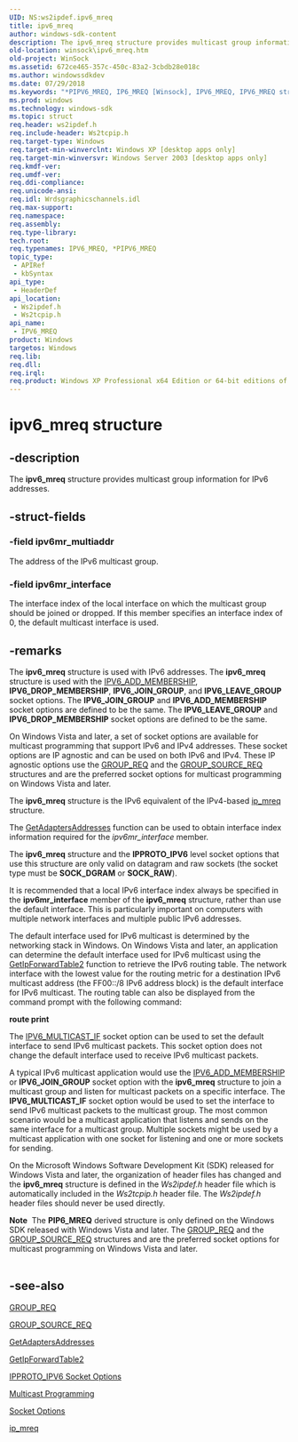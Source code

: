```yaml
---
UID: NS:ws2ipdef.ipv6_mreq
title: ipv6_mreq
author: windows-sdk-content
description: The ipv6_mreq structure provides multicast group information for IPv6 addresses.
old-location: winsock\ipv6_mreq.htm
old-project: WinSock
ms.assetid: 672ce465-357c-450c-83a2-3cbdb28e018c
ms.author: windowssdkdev
ms.date: 07/29/2018
ms.keywords: "*PIPV6_MREQ, IP6_MREQ [Winsock], IPV6_MREQ, IPV6_MREQ structure [Winsock], PIPV6_MREQ, PIPV6_MREQ structure pointer [Winsock], ipv6_mreq, ipv6_mreq structure [Winsock], winsock.ipv6_mreq, ws2ipdef/PIPV6_MREQ, ws2ipdef/ipv6_mreq, ws2tcpip/PIPV6_MREQ, ws2tcpip/ipv6_mreq"
ms.prod: windows
ms.technology: windows-sdk
ms.topic: struct
req.header: ws2ipdef.h
req.include-header: Ws2tcpip.h
req.target-type: Windows
req.target-min-winverclnt: Windows XP [desktop apps only]
req.target-min-winversvr: Windows Server 2003 [desktop apps only]
req.kmdf-ver: 
req.umdf-ver: 
req.ddi-compliance: 
req.unicode-ansi: 
req.idl: Wrdsgraphicschannels.idl
req.max-support: 
req.namespace: 
req.assembly: 
req.type-library: 
tech.root: 
req.typenames: IPV6_MREQ, *PIPV6_MREQ
topic_type:
 - APIRef
 - kbSyntax
api_type:
 - HeaderDef
api_location:
 - Ws2ipdef.h
 - Ws2tcpip.h
api_name:
 - IPV6_MREQ
product: Windows
targetos: Windows
req.lib: 
req.dll: 
req.irql: 
req.product: Windows XP Professional x64 Edition or 64-bit editions of     Windows Server 2003
---
```


# ipv6_mreq structure


## -description


The <b>ipv6_mreq</b> structure provides multicast group information for IPv6 addresses.


## -struct-fields




### -field ipv6mr_multiaddr

The address of the IPv6 multicast group.


### -field ipv6mr_interface

The interface index of the local interface on which the multicast group should be joined or dropped. If this member specifies an interface index of 0, the default multicast interface is used. 


## -remarks



The <b>ipv6_mreq</b> structure is used with IPv6 addresses. The <b>ipv6_mreq</b> structure is used with the <a href="https://msdn.microsoft.com/65f8f7a4-757b-43a3-9d47-b115754c89d6">IPV6_ADD_MEMBERSHIP</a>,  <b>IPV6_DROP_MEMBERSHIP</b>,  <b>IPV6_JOIN_GROUP</b>, and <b>IPV6_LEAVE_GROUP</b> socket options. The <b>IPV6_JOIN_GROUP</b> and <b>IPV6_ADD_MEMBERSHIP</b> socket options are defined to be the same. The <b>IPV6_LEAVE_GROUP</b> and <b>IPV6_DROP_MEMBERSHIP</b> socket options are defined to be the same. 

On Windows Vista and later, a set of socket options are available for multicast programming that support IPv6 and IPv4 addresses. These socket options are IP agnostic and can be used on both IPv6 and IPv4. These IP agnostic options use the <a href="https://msdn.microsoft.com/053cf2c3-4f31-4f1e-be5c-d857e74d9465">GROUP_REQ</a> and the <a href="https://msdn.microsoft.com/c8f442e0-e7c3-4421-a664-3f4e31a68eb9">GROUP_SOURCE_REQ</a> structures and are the preferred socket options for multicast programming on Windows Vista and later.

The <b>ipv6_mreq</b> structure is the IPv6 equivalent of the IPv4-based <a href="https://msdn.microsoft.com/0bcf4c17-679d-42fc-b77e-722ce955d01f">ip_mreq</a> structure.  

The <a href="https://msdn.microsoft.com/7b34138f-7263-4b73-95df-9e854fd81135">GetAdaptersAddresses</a> function can be used to obtain interface index information required for the <i>ipv6mr_interface</i> member.

The <b>ipv6_mreq</b> structure and the <b>IPPROTO_IPV6</b> level socket options that use this structure are only valid on datagram and raw sockets (the socket type must be <b>SOCK_DGRAM</b> or <b>SOCK_RAW</b>).

It is recommended that a local IPv6 interface index always be specified in the <b>ipv6mr_interface</b> member of the <b>ipv6_mreq</b> structure, rather than use the default interface.  This is particularly important on computers with multiple network interfaces and multiple public IPv6 addresses. 

The default interface used for IPv6 multicast is  determined by the networking stack in Windows. On Windows Vista and later, an application can determine the default interface used for IPv6 multicast using the <a href="https://msdn.microsoft.com/library/windows/hardware/ff552536">GetIpForwardTable2</a> function to retrieve the IPv6 routing table. The network interface with the lowest value for the routing metric for a destination IPv6 multicast address (the FF00::/8 IPv6 address block) is the default interface for IPv6 multicast. The routing table can also be displayed from the command prompt with the following command:

<b>route print</b>

The <a href="https://msdn.microsoft.com/65f8f7a4-757b-43a3-9d47-b115754c89d6">IPV6_MULTICAST_IF</a> socket option can be used to set the default interface to send IPv6 multicast packets. This socket option does not change the default interface used to receive IPv6 multicast packets.


A typical IPv6  multicast application would use the <a href="https://msdn.microsoft.com/65f8f7a4-757b-43a3-9d47-b115754c89d6">IPV6_ADD_MEMBERSHIP</a> or <b>IPV6_JOIN_GROUP</b> socket option with the <b>ipv6_mreq</b> structure to join a multicast group and listen for multicast packets on a specific interface. The <b>IPV6_MULTICAST_IF</b> socket option would be used to set the interface to send IPv6 multicast packets to the multicast group. The most common scenario would be a multicast application that listens and sends on the same interface for a multicast group. Multiple sockets might be used by a multicast application with one  socket for listening and one or more sockets for sending. 

On the Microsoft Windows Software Development Kit (SDK) released for Windows Vista and later, the organization of header files has changed and the <b>ipv6_mreq</b> structure is defined in the <i>Ws2ipdef.h</i> header file which is automatically included in the <i>Ws2tcpip.h</i> header file. The <i>Ws2ipdef.h</i>  header files should never be used directly.

<div class="alert"><b>Note</b>  The <b>PIP6_MREQ</b> derived structure is only defined on the Windows SDK released with Windows Vista and later. The <a href="https://msdn.microsoft.com/053cf2c3-4f31-4f1e-be5c-d857e74d9465">GROUP_REQ</a> and the <a href="https://msdn.microsoft.com/c8f442e0-e7c3-4421-a664-3f4e31a68eb9">GROUP_SOURCE_REQ</a> structures and are the preferred socket options for multicast programming on Windows Vista and later.</div>
<div> </div>



## -see-also




<a href="https://msdn.microsoft.com/053cf2c3-4f31-4f1e-be5c-d857e74d9465">GROUP_REQ</a>



<a href="https://msdn.microsoft.com/c8f442e0-e7c3-4421-a664-3f4e31a68eb9">GROUP_SOURCE_REQ</a>



<a href="https://msdn.microsoft.com/7b34138f-7263-4b73-95df-9e854fd81135">GetAdaptersAddresses</a>



<a href="https://msdn.microsoft.com/library/windows/hardware/ff552536">GetIpForwardTable2</a>



<a href="https://msdn.microsoft.com/65f8f7a4-757b-43a3-9d47-b115754c89d6">IPPROTO_IPV6 Socket Options</a>



<a href="https://msdn.microsoft.com/f729945b-b469-4baf-ac06-2431ee2d0e71">Multicast Programming</a>



<a href="https://msdn.microsoft.com/e2831f76-4499-45b6-bc60-2908ec3a246c">Socket Options</a>



<a href="https://msdn.microsoft.com/0bcf4c17-679d-42fc-b77e-722ce955d01f">ip_mreq</a>
 

 

